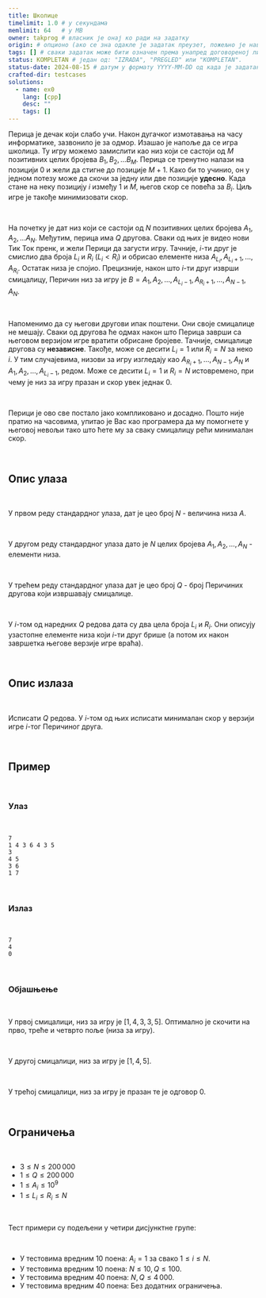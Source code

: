 ```yaml
---
title: Школице
timelimit: 1.0 # у секундама
memlimit: 64   # y MB
owner: takprog # власник је онај ко ради на задатку
origin: # опционо (ако се зна одакле је задатак преузет, пожељно је навести извор)
tags: [] # сваки задатак може бити означен према унапред договореној листи ознака
status: KOMPLETAN # један од: "IZRADA", "PREGLED" или "KOMPLETAN".
status-date: 2024-08-15 # датум у формату YYYY-MM-DD од када је задатак у наведеном статусу
crafted-dir: testcases
solutions:
  - name: ex0
    lang: [cpp]
    desc: ""
    tags: []
---
```


Перица је дечак који слабо учи. Након дугачког измотавања на часу информатике, зазвонило је за одмор. Изашао је напоље да се игра школица. Ту игру можемо замислити као низ који се састоји од $M$ позитивних целих бројева $B_1,B_2,\ldots B_M$. Перица се тренутно налази на позицији $0$ и жели да стигне до позиције $M+1$. Како би то учинио, он у једном потезу може да скочи за једну или две позиције **удесно**. Када стане на неку позицију $i$ између $1$ и $M$, његов скор се повећа за $B_i$. Циљ игре је такође минимизовати скор.

<br>

На почетку је дат низ који се састоји од $N$ позитивних целих бројева $A_1,A_2,\ldots A_N$. Међутим, перица има $Q$ другова. Сваки од њих је видео нови Тик Ток пренк, и жели Перици да загусти игру. Тачније, $i$-ти друг је смислио два броја $L_i$ и $R_i$ ($L_i < R_i$) и обрисао елементе низа $A_{L_i},A_{L_i+1},\ldots,A_{R_i}$. Остатак низа је спојио. Прецизније, након што $i$-ти друг изврши смицалицу, Перичин низ за игру је $B = A_1,A_2,\ldots,A_{L_i-1},A_{R_i+1},\ldots,A_{N-1},A_{N}$.

<br>

Напоменимо да су његови другови ипак поштени. Они своје смицалице не мешају. Сваки од другова ће одмах након што Перица заврши са његовом верзијом игре вратити обрисане бројеве. Тачније, смицалице другова су **независне**. Такође, може се десити $L_i=1$ или $R_i=N$ за неко $i$. У тим случајевима, низови за игру изгледају као $A_{R_i+1},\ldots,A_{N-1},A_N$ и $A_1,A_2,\ldots,A_{L_i-1}$, редом. Може се десити $L_i=1$ и $R_i=N$ истовремено, при чему је низ за игру празан и скор увек једнак $0$.

<br>

Перици је ово све постало јако компликовано и досадно. Пошто није пратио на часовима, упитао је Вас као програмера да му помогнете у његовој невољи тако што ћете му за сваку смицалицу рећи минималан скор.

<br>

## Опис улаза

<br>

У првом реду стандардног улаза, дат је цео број $N$ - величина низа $A$.

<br>

У другом реду стандардног улаза дато је $N$ целих бројева $A_1,A_2,\ldots,A_N$ - елементи низа.

<br>

У трећем реду стандардног улаза дат је цео број $Q$ - број Перичиних другова који извршавају смицалице.

<br>

У $i$-том од наредних $Q$ редова дата су два цела броја $L_i$ и $R_i$. Они описују узастопне елементе низа који $i$-ти друг брише (а потом их након завршетка његове верзије игре враћа).

<br>

## Опис излаза

<br>

Исписати $Q$ редова. У $i$-том од њих исписати минималан скор у верзији игре $i$-тог Перичиног друга. 

<br>

## Пример

<br>

### Улаз

<br>

```
7
1 4 3 6 4 3 5
3
4 5
3 6
1 7
```

<br>

### Излаз

<br>

```
7
4
0
```

<br>

### Објашњење

<br>

У првој смицалици, низ за игру је $[1, 4, 3, 3, 5]$. Оптимално је скочити на прво, треће и четврто поље (низа за игру).

<br>

У другој смицалици, низ за игру је $[1, 4, 5]$.

<br>

У трећој смицалици, низ за игру је празан те је одговор $0$.

<br>

## Ограничења

<br>

* $3 \leq N \leq 200\,000$
* $1 \leq Q \leq 200\,000$
* $1 \leq A_i \leq 10^9$
* $1 \leq L_i \leq R_i \leq N$

<br>

Тест примери су подељени у четири дисјунктне групе:

<br>

* У тестовима вредним 10 поена: $A_i=1$ за свако $1 \leq i \leq N$.
* У тестовима вредним 10 поена: $N \leq 10, Q \leq 100$.
* У тестовима вредним 40 поена: $N,Q \leq 4\,000$.
* У тестовима вредним 40 поена: Без додатних ограничења.
